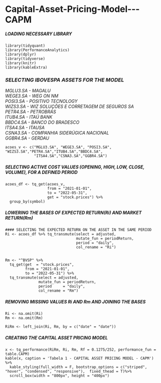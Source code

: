 # Capital-Asset-Pricing-Model---CAPM


##### *LOADING NECESSARY LIBRARY*
```{r, eval=T, echo=F, message=FALSE, warning=F}
library(tidyquant)
library(PerformanceAnalytics)
library(dplyr)
library(tidyverse)
library(knitr)
library(kableExtra)
```
### *SELECTING IBOVESPA ASSETS FOR THE MODEL*
*MGLU3.SA - MAGALU*  
*WEGE3.SA - WEG ON NM*  
*POSI3.SA - POSITIVO TECNOLOGY*  
*WIZS3.SA - WIZ SOLUÇÕES E CORRETAGEM DE SEGUROS SA*  
*PETR4.SA - PETROBRÁS*  
*ITUB4.SA - ITAÚ BANK*  
*BBDC4.SA - BANCO DO BRADESCO*  
*ITSA4.SA - ITAUSA*  
*CSNA3.SA - COMPANHIA SIDERÚGICA NACIONAL*  
*GGBR4.SA - GERDAU*  
```{r, eval=T, echo=F, message=FALSE, warning=F}
acoes_v <- c("MGLU3.SA", "WEGE3.SA", "POSI3.SA", "WIZS3.SA","PETR4.SA","ITUB4.SA","BBDC4.SA",
             "ITSA4.SA","CSNA3.SA","GGBR4.SA")
```
##### SELECTING ACTIVE COST VALUES (OPENING, HIGH, LOW, CLOSE, VOLUME), FOR A DEFINED PERIOD
```{r, eval=T, echo=F, message=FALSE, warning=F}
acoes_df <- tq_get(acoes_v,
                   from = "2021-01-01", 
                   to = "2022-05-31", 
                   get = "stock.prices") %>% 
  group_by(symbol)
```
##### LOWERING THE BASES OF EXPECTED RETURN(Ri) AND MARKET RETURN(Rm)
```{r, eval=T, echo=F, message=FALSE, warning=F}
#### SELECTING THE EXPECTED RETURN ON THE ASSET IN THE SAME PERIOD
Ri <- acoes_df %>% tq_transmute(select = adjusted,
                                mutate_fun = periodReturn,
                                period = "daily",
                                col_rename = "Ri")


Rm <- "^BVSP" %>%
  tq_get(get  = "stock.prices",
         from = "2021-01-01",
         to = "2022-05-31") %>%
  tq_transmute(select = adjusted,
               mutate_fun = periodReturn,
               period     = "daily",
               col_rename = "Rm")
```

##### REMOVING MISSING VALUES Ri AND Rm AND JOINING THE BASES
```{r, eval=T, echo=F, message=FALSE, warning=F}
Ri <- na.omit(Ri)
Rm <- na.omit(Rm)

RiRm <- left_join(Ri, Rm, by = c("date" = "date"))
```

##### CREATING THE CAPITAL ASSET PRICING MODEL
```{r, eval=T, echo=F, message=FALSE, warning=F}
x <- tq_performance(RiRm, Ri, Rm, Rf = 0.1275/252, performance_fun = table.CAPM)
kable(x, caption = 'Tabela 1 - CAPITAL ASSET PRICING MODEL - CAPM') %>%
  kable_styling(full_width = F, bootstrap_options = c("striped", "hover", "condensed", "responsive"),  fixed_thead = T)%>% 
  scroll_box(width = "800px", height = "400px")
```
